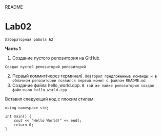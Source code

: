 README
# Lab02
```Лабораторная работа №2```

**Часть 1**

   1. Создание пустого репозитория на GitHub.
   
```Создал пустой репозиторий репозиторий```

   2. Первый коммит(через терминал).
```Повторил предложенные команды и в облачном репозитории появился первый комит с файлом README.md```
   3. Создание файла hello_world.cpp.
```В той же папке репозитория создал файл:nano hello_world.cpp```

Вставил следующий код с плохим стилем:

```#include <iostream>
using namespace std;

int main() {
    cout << "Hello World!" << endl;
    return 0;
}

